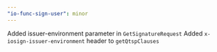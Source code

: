```yaml
---
"io-func-sign-user": minor
---
```


Added issuer-environment parameter in `GetSignatureRequest`
Added `x-iosign-issuer-environment` header to `getQtspClauses`
